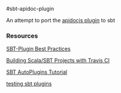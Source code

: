 #sbt-apidoc-plugin

An attempt to port the [apidocjs plugin][apidocjs] to sbt

[apidocjs]: http://apidocjs.com/



### Resources

[SBT-Plugin Best Practices](http://www.scala-sbt.org/0.13/docs/Plugins-Best-Practices.html)

[Building Scala/SBT Projects with Travis CI](http://docs.travis-ci.com/user/languages/scala/)

[SBT AutoPlugins Tutorial](http://mukis.de/pages/sbt-autoplugins-tutorial/)

[testing sbt plugins](http://eed3si9n.com/testing-sbt-plugins)
